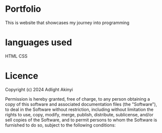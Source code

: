 # Portfolio
This is website that showcases my journey into programming

# languages used
HTML
CSS

# Licence
Copyright (c) 2024 Adlight  Akinyi

Permission is hereby granted, free of charge, to any person obtaining a copy
of this software and associated documentation files (the "Software"), to deal
in the Software without restriction, including without limitation the rights
to use, copy, modify, merge, publish, distribute, sublicense, and/or sell
copies of the Software, and to permit persons to whom the Software is
furnished to do so, subject to the following conditions: